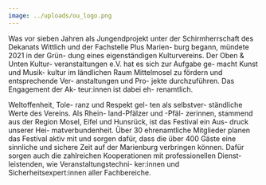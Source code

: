 ```yaml
---
image: ../uploads/ou_logo.png
---
```


Was vor sieben Jahren als Jungendprojekt unter der Schirmherrschaft des Dekanats Wittlich und der Fachstelle Plus Marien- burg begann, mündete 2021 in der Grün- dung eines eigenständigen Kulturvereins. Der Oben & Unten Kultur-
veranstaltungen e.V. hat es sich zur Aufgabe ge- macht Kunst und Musik- kultur im ländlichen Raum Mittelmosel zu fördern und entsprechende Ver- anstaltungen und Pro- jekte durchzuführen. Das Engagement der Ak- teur:innen ist dabei eh- renamtlich.

Weltoffenheit, Tole- ranz und Respekt gel- ten als selbstver- ständliche Werte des Vereins. Als Rhein- land-Pfälzer und -Pfäl- zerinnen, stammend aus der Region Mosel, Eifel und Hunsrück, ist das Festival ein Aus- druck unserer Hei-
matverbundenheit. Über 30 ehrenamtliche Mitglieder planen das Festival aktiv mit und sorgen dafür, dass die über 400 Gäste eine sinnliche und sichere Zeit auf der Marienburg verbringen können. Dafür sorgen auch die zahlreichen Kooperationen mit professionellen Dienst- leistenden, wie Veranstaltungstechni- ker:innen und Sicherheitsexpert:innen aller
Fachbereiche.
